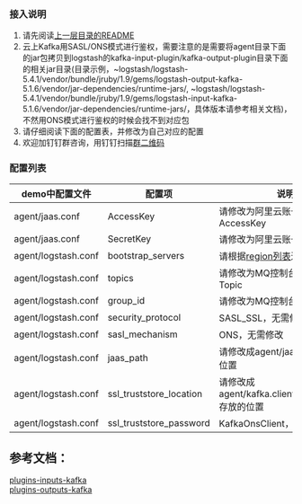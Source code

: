 ### 接入说明
1. 请先阅读[上一层目录的README](https://github.com/AliwareMQ/aliware-kafka-demos)
2. 云上Kafka用SASL/ONS模式进行鉴权，需要注意的是需要将agent目录下面的jar包拷贝到logstash的kafka-input-plugin/kafka-output-plugin目录下面的相关jar目录(目录示例，~logstash/logstash-5.4.1/vendor/bundle/jruby/1.9/gems/logstash-output-kafka-5.1.6/vendor/jar-dependencies/runtime-jars/, ~logstash/logstash-5.4.1/vendor/bundle/jruby/1.9/gems/logstash-input-kafka-5.1.6/vendor/jar-dependencies/runtime-jars/，具体版本请参考相关文档)，不然用ONS模式进行鉴权的时候会找不到对应包
3. 请仔细阅读下面的配置表，并修改为自己对应的配置
4. 欢迎加钉钉群咨询，用钉钉扫描[群二维码](http://img3.tbcdn.cn/5476e8b07b923/TB1HEQgQpXXXXbdXVXXXXXXXXXX)

### 配置列表

| demo中配置文件 | 配置项 | 说明 |
| --- | --- | --- |
| agent/jaas.conf | AccessKey | 请修改为阿里云账号的AccessKey |
| agent/jaas.conf | SecretKey | 请修改为阿里云账号的SecretKey |
| agent/logstash.conf | bootstrap_servers | 请根据[region列表](https://github.com/AliwareMQ/aliware-kafka-demos)进行选取 |
| agent/logstash.conf | topics | 请修改为MQ控制台上申请的Topic |
| agent/logstash.conf | group_id | 请修改为MQ控制台申请的CID |
| agent/logstash.conf | security_protocol | SASL_SSL，无需修改 |
| agent/logstash.conf | sasl_mechanism | ONS，无需修改 |
| agent/logstash.conf | jaas_path | 请修改成agent/jaas.conf的存放位置 |
| agent/logstash.conf | ssl_truststore_location | 请修改成agent/kafka.client.truststore.jks存放的位置 |
| agent/logstash.conf | ssl_truststore_password | KafkaOnsClient，无需修改 |


## 参考文档： 
[plugins-inputs-kafka](https://www.elastic.co/guide/en/logstash/current/plugins-inputs-kafka.html)  
[plugins-outputs-kafka](https://www.elastic.co/guide/en/logstash/current/plugins-outputs-kafka.html)






